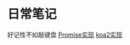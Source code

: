 # 日常笔记

好记性不如敲键盘
[Promise实现](https://github.com/fireofsouth/blog/blob/master/promise/README.md)
[koa2实现](https://github.com/fireofsouth/blog/blob/master/koa2/README.md)
